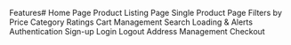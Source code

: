 Features#
Home Page
Product Listing Page
Single Product Page
Filters by
Price
Category
Ratings
Cart Management
Search
Loading & Alerts
Authentication
Sign-up
Login
Logout
Address Management
Checkout
